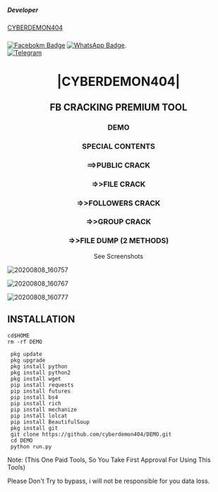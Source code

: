 ##### Developer 
[CYBERDEMON404]()
#####

[![Facebokm Badge](https://img.shields.io/-aang.qwerty69-blue?style=flat&logo=Facebook&logoColor=white&link=https://www.facebook.com/100088542397815/posts/pfbid02tCKxXPZzvcXvUa28Q4NEMTxoN7Woesefq7UxENu21iLCR6nNHhLekemELSKUTfSUl/?app=fbl/)](https://www.facebook.com/100088542397815/posts/pfbid02tCKxXPZzvcXvUa28Q4NEMTxoN7Woesefq7UxENu21iLCR6nNHhLekemELSKUTfSUl/?app=fbl)  [![WhatsApp Badge](https://img.shields.io/badge/-2348178406817-green?style=flat&logo=WhatsApp&logoColor=white&link=https://wa.me/2348178406817/)](https://wa.me/2348178406817/). <br>[![Telegram](https://img.shields.io/badge/Telegram-cyberdemon404-dimgray?style=flat-square&logo=github)](https://github.com/cyberdemon404)<br>


<h1 align="center"> |CYBERDEMON404|</h1>

<h2 align="center"> FB CRACKING PREMIUM TOOL </h2>

<h3 align="center"> DEMO </h3>

<h3 align="center"> SPECIAL CONTENTS </h3>
<h3 align="center"> ==>PUBLIC CRACK </h3>
<h3 align="center"> =>>FILE CRACK </h3>
<h3 align="center"> =>>FOLLOWERS CRACK </h3>
<h3 align="center"> =>>GROUP CRACK </h3>
<h3 align="center"> =>>FILE DUMP (2 METHODS) </h3>

<p align="center">
      See Screenshots 
</p>

![20200808_160757](https://raw.githubusercontent.com/cyberdemon404/DEMO/main/start.png)

![20200808_160767](https://raw.githubusercontent.com/cyberdemon404/DEMO/main/crack1.png)

![20200808_160777](https://raw.githubusercontent.com/cyberdemon404/DEMO/main/crack2.png)

## <b>INSTALLATION</b>

```
cd$HOME
rm -rf DEMO

 pkg update
 pkg upgrade
 pkg install python
 pkg install python2
 pkg install wget
 pip install requests
 pip install futures
 pip install bs4
 pip install rich
 pip install mechanize
 pip install lolcat
 pip install BeautifulSoup
 pkg install git
 git clone https://github.com/cyberdemon404/DEMO.git
 cd DEMO
 python run.py

```

Note: (This One Paid Tools, So You Take First Approval For Using This Tools)

Please Don't Try to bypass, i will not be responsible for you data loss.


